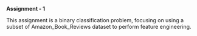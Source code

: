 **Assignment - 1**

This assignment is a binary classification problem, focusing on using a subset of Amazon_Book_Reviews dataset to perform feature engineering.
